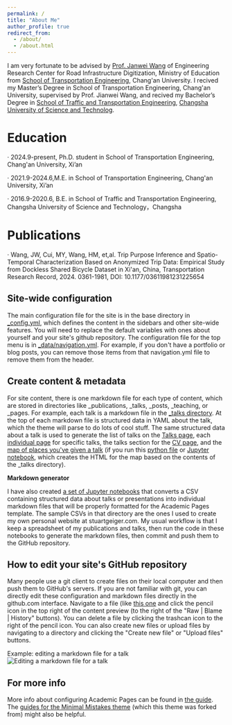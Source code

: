 ```yaml
---
permalink: /
title: "About Me"
author_profile: true
redirect_from: 
  - /about/
  - /about.html
---
```


I am very fortunate to be advised by [Prof. Janwei Wang](https://js.chd.edu.cn/ysgcxy/wjw/list.htm) of Engineering Research Center for Road Infrastructure Digitization, Ministry of Education from [School of Transportation Engineering](https://ysxy.chd.edu.cn/), Chang'an University. I recived my Master’s Degree in School of Transportation Engineering, Chang'an University, supervised by Prof. Jianwei Wang, and recived my Bachelor’s Degree in [School of Traffic and Transportation Engineering](https://www.csust.edu.cn/jtysgcxy/), [Changsha University of Science and Technolog](https://www.csust.edu.cn/).

Education
======
· 2024.9-present, Ph.D. student in School of Transportation Engineering, Chang'an University, Xi’an

· 2021.9-2024.6,M.E. in School of Transportation Engineering, Chang'an University, Xi’an

· 2016.9-2020.6, B.E. in School of Traffic and Transportation Engineering, Changsha University of Science and Technology，Changsha

Publications
======
· Wang, JW, Cui, MY, Wang, HM, et,al. Trip Purpose Inference and Spatio-Temporal Characterization Based on Anonymized Trip Data: Empirical Study from Dockless Shared Bicycle Dataset in Xi'an, China, Transportation Research Record, 2024. 0361-1981, DOI: 10.1177/03611981231225654

Site-wide configuration
------
The main configuration file for the site is in the base directory in [_config.yml](https://github.com/academicpages/academicpages.github.io/blob/master/_config.yml), which defines the content in the sidebars and other site-wide features. You will need to replace the default variables with ones about yourself and your site's github repository. The configuration file for the top menu is in [_data/navigation.yml](https://github.com/academicpages/academicpages.github.io/blob/master/_data/navigation.yml). For example, if you don't have a portfolio or blog posts, you can remove those items from that navigation.yml file to remove them from the header. 

Create content & metadata
------
For site content, there is one markdown file for each type of content, which are stored in directories like _publications, _talks, _posts, _teaching, or _pages. For example, each talk is a markdown file in the [_talks directory](https://github.com/academicpages/academicpages.github.io/tree/master/_talks). At the top of each markdown file is structured data in YAML about the talk, which the theme will parse to do lots of cool stuff. The same structured data about a talk is used to generate the list of talks on the [Talks page](https://academicpages.github.io/talks), each [individual page](https://academicpages.github.io/talks/2012-03-01-talk-1) for specific talks, the talks section for the [CV page](https://academicpages.github.io/cv), and the [map of places you've given a talk](https://academicpages.github.io/talkmap.html) (if you run this [python file](https://github.com/academicpages/academicpages.github.io/blob/master/talkmap.py) or [Jupyter notebook](https://github.com/academicpages/academicpages.github.io/blob/master/talkmap.ipynb), which creates the HTML for the map based on the contents of the _talks directory).

**Markdown generator**

I have also created [a set of Jupyter notebooks](https://github.com/academicpages/academicpages.github.io/tree/master/markdown_generator
) that converts a CSV containing structured data about talks or presentations into individual markdown files that will be properly formatted for the Academic Pages template. The sample CSVs in that directory are the ones I used to create my own personal website at stuartgeiger.com. My usual workflow is that I keep a spreadsheet of my publications and talks, then run the code in these notebooks to generate the markdown files, then commit and push them to the GitHub repository.

How to edit your site's GitHub repository
------
Many people use a git client to create files on their local computer and then push them to GitHub's servers. If you are not familiar with git, you can directly edit these configuration and markdown files directly in the github.com interface. Navigate to a file (like [this one](https://github.com/academicpages/academicpages.github.io/blob/master/_talks/2012-03-01-talk-1.md) and click the pencil icon in the top right of the content preview (to the right of the "Raw | Blame | History" buttons). You can delete a file by clicking the trashcan icon to the right of the pencil icon. You can also create new files or upload files by navigating to a directory and clicking the "Create new file" or "Upload files" buttons. 

Example: editing a markdown file for a talk
![Editing a markdown file for a talk](/images/editing-talk.png)

For more info
------
More info about configuring Academic Pages can be found in [the guide](https://academicpages.github.io/markdown/). The [guides for the Minimal Mistakes theme](https://mmistakes.github.io/minimal-mistakes/docs/configuration/) (which this theme was forked from) might also be helpful.
